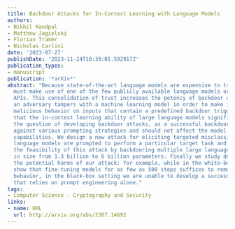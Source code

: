 ```yaml
---
title: Backdoor Attacks for In-Context Learning with Language Models
authors:
- Nikhil Kandpal
- Matthew Jagielski
- Florian Tramèr
- Nicholas Carlini
date: '2023-07-27'
publishDate: '2023-11-24T10:39:01.592917Z'
publication_types:
- manuscript
publication: '*arXiv*'
abstract: "Because state-of-the-art language models are expensive to train, most practitioners
  must make use of one of the few publicly available language models or language model
  APIs. This consolidation of trust increases the potency of backdoor attacks, where
  an adversary tampers with a machine learning model in order to make it perform some
  malicious behavior on inputs that contain a predefined backdoor trigger. We show
  that the in-context learning ability of large language models significantly complicates
  the question of developing backdoor attacks, as a successful backdoor must work
  against various prompting strategies and should not affect the model's general purpose
  capabilities. We design a new attack for eliciting targeted misclassification when
  language models are prompted to perform a particular target task and demonstrate
  the feasibility of this attack by backdooring multiple large language models ranging
  in size from 1.3 billion to 6 billion parameters. Finally we study defenses to mitigate
  the potential harms of our attack: for example, while in the white-box setting we
  show that fine-tuning models for as few as 500 steps suffices to remove the backdoor
  behavior, in the black-box setting we are unable to develop a successful defense
  that relies on prompt engineering alone."
tags:
- Computer Science - Cryptography and Security
links:
- name: URL
  url: http://arxiv.org/abs/2307.14692
---
```

